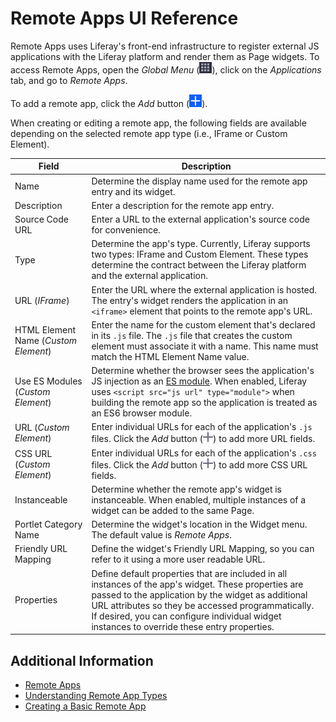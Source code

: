 # Remote Apps UI Reference

Remote Apps uses Liferay's front-end infrastructure to register external JS applications with the Liferay platform and render them as Page widgets. To access Remote Apps, open the *Global Menu* (![Global Menu](../../images/icon-applications-menu.png)), click on the *Applications* tab, and go to *Remote Apps*.

To add a remote app, click the *Add* button (![Add Button](../../images/icon-add.png)).

When creating or editing a remote app, the following fields are available depending on the selected remote app type (i.e., IFrame or Custom Element).

| Field | Description |
| --- | --- |
| Name | Determine the display name used for the remote app entry and its widget. |
| Description | Enter a description for the remote app entry. |
| Source Code URL | Enter a URL to the external application's source code for convenience. |
| Type | Determine the app's type. Currently, Liferay supports two types: IFrame and Custom Element. These types determine the contract between the Liferay platform and the external application. |
| URL (*IFrame*) | Enter the URL where the external application is hosted. The entry's widget renders the application in an `<iframe>` element that points to the remote app's URL. |
| HTML Element Name (*Custom Element*) | Enter the name for the custom element that's declared in its `.js` file. The `.js` file that creates the custom element must associate it with a name. This name must match the HTML Element Name value. |
| Use ES Modules (*Custom Element*) | Determine whether the browser sees the application's JS injection as an [ES module](https://developer.mozilla.org/en-US/docs/Web/JavaScript/Guide/Modules). When enabled, Liferay uses `<script src="js url" type="module">` when building the remote app so the application is treated as an ES6 browser module. |
| URL (*Custom Element*) | Enter individual URLs for each of the application's `.js` files. Click the *Add* button (![Add Button](../../images/icon-plus.png)) to add more URL fields. |
| CSS URL (*Custom Element*) | Enter individual URLs for each of the application's `.css` files. Click the *Add* button (![Add Button](../../images/icon-plus.png)) to add more CSS URL fields. |
| Instanceable | Determine whether the remote app's widget is instanceable. When enabled, multiple instances of a widget can be added to the same Page. |
| Portlet Category Name | Determine the widget's location in the Widget menu. The default value is *Remote Apps*. |
| Friendly URL Mapping | Define the widget's Friendly URL Mapping, so you can refer to it using a more user readable URL. |
| Properties | Define default properties that are included in all instances of the app's widget. These properties are passed to the application by the widget as additional URL attributes so they be accessed programmatically. If desired, you can configure individual widget instances to override these entry properties. |

## Additional Information

* [Remote Apps](../remote-apps.md)
* [Understanding Remote App Types](./understanding-remote-app-types.md)
* [Creating a Basic Remote App](./remote-apps-tutorials/creating-a-basic-remote-app.md)

